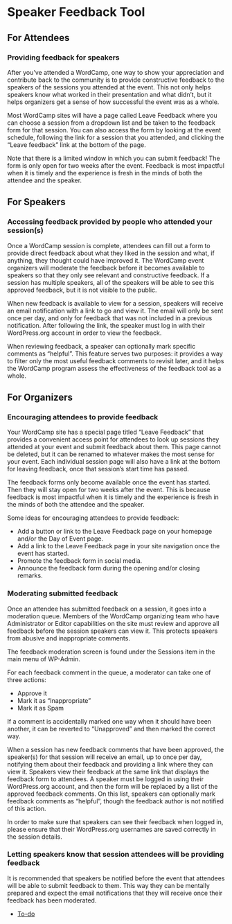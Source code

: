 # Speaker Feedback Tool

## For Attendees

### Providing feedback for speakers

After you’ve attended a WordCamp, one way to show your appreciation and contribute back to the community is to provide constructive feedback to the speakers of the sessions you attended at the event. This not only helps speakers know what worked in their presentation and what didn’t, but it helps organizers get a sense of how successful the event was as a whole.

Most WordCamp sites will have a page called Leave Feedback where you can choose a session from a dropdown list and be taken to the feedback form for that session. You can also access the form by looking at the event schedule, following the link for a session that you attended, and clicking the “Leave feedback” link at the bottom of the page.

Note that there is a limited window in which you can submit feedback! The form is only open for two weeks after the event. Feedback is most impactful when it is timely and the experience is fresh in the minds of both the attendee and the speaker.

## For Speakers

### Accessing feedback provided by people who attended your session(s)

Once a WordCamp session is complete, attendees can fill out a form to provide direct feedback about what they liked in the session and what, if anything, they thought could have improved it. The WordCamp event organizers will moderate the feedback before it becomes available to speakers so that they only see relevant and constructive feedback. If a session has multiple speakers, all of the speakers will be able to see this approved feedback, but it is not visible to the public.

When new feedback is available to view for a session, speakers will receive an email notification with a link to go and view it. The email will only be sent once per day, and only for feedback that was not included in a previous notification. After following the link, the speaker must log in with their WordPress.org account in order to view the feedback.

When reviewing feedback, a speaker can optionally mark specific comments as “helpful”. This feature serves two purposes: it provides a way to filter only the most useful feedback comments to revisit later, and it helps the WordCamp program assess the effectiveness of the feedback tool as a whole.

## For Organizers

### Encouraging attendees to provide feedback

Your WordCamp site has a special page titled “Leave Feedback” that provides a convenient access point for attendees to look up sessions they attended at your event and submit feedback about them. This page cannot be deleted, but it can be renamed to whatever makes the most sense for your event. Each individual session page will also have a link at the bottom for leaving feedback, once that session’s start time has passed.

The feedback forms only become available once the event has started. Then they will stay open for two weeks after the event. This is because feedback is most impactful when it is timely and the experience is fresh in the minds of both the attendee and the speaker.

Some ideas for encouraging attendees to provide feedback:

*   Add a button or link to the Leave Feedback page on your homepage and/or the Day of Event page.
*   Add a link to the Leave Feedback page in your site navigation once the event has started.
*   Promote the feedback form in social media.
*   Announce the feedback form during the opening and/or closing remarks.

### Moderating submitted feedback

Once an attendee has submitted feedback on a session, it goes into a moderation queue. Members of the WordCamp organizing team who have Administrator or Editor capabilities on the site must review and approve all feedback before the session speakers can view it. This protects speakers from abusive and inappropriate comments.

The feedback moderation screen is found under the Sessions item in the main menu of WP-Admin.

For each feedback comment in the queue, a moderator can take one of three actions:

*   Approve it
*   Mark it as “Inappropriate”
*   Mark it as Spam

If a comment is accidentally marked one way when it should have been another, it can be reverted to “Unapproved” and then marked the correct way.

When a session has new feedback comments that have been approved, the speaker(s) for that session will receive an email, up to once per day, notifying them about their feedback and providing a link where they can view it. Speakers view their feedback at the same link that displays the feedback form to attendees. A speaker must be logged in using their WordPress.org account, and then the form will be replaced by a list of the approved feedback comments. On this list, speakers can optionally mark feedback comments as “helpful”, though the feedback author is not notified of this action.

In order to make sure that speakers can see their feedback when logged in, please ensure that their WordPress.org usernames are saved correctly in the session details.

### Letting speakers know that session attendees will be providing feedback

It is recommended that speakers be notified before the event that attendees will be able to submit feedback to them. This way they can be mentally prepared and expect the email notifications that they will receive once their feedback has been moderated.

*   [To-do](# "To-do")